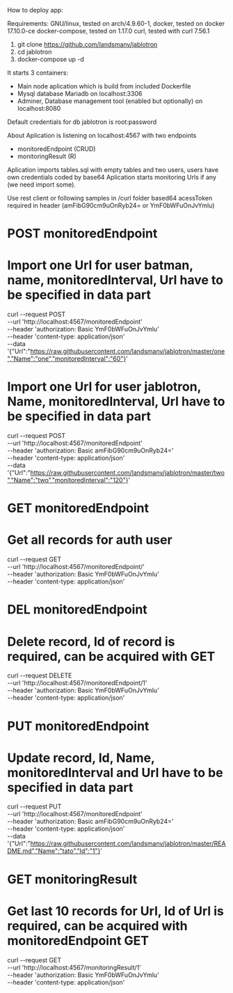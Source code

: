 How to deploy app:

Requirements: 
GNU/linux, tested on arch/4.9.60-1, 
docker, tested on docker 17.10.0-ce
docker-compose, tested on 1.17.0
curl, tested with curl 7.56.1

1) git clone https://github.com/landsmanv/jablotron
2) cd jablotron
3) docker-compose up -d

It starts 3 containers:
* Main node aplication which is build from included Dockerfile
* Mysql database Mariadb on localhost:3306
* Adminer, Database management tool (enabled but optionally) on localhost:8080

Default credentials for db jablotron is root:password

About
Aplication is listening on localhost:4567 with two endpoints
* monitoredEndpoint (CRUD)
* monitoringResult (R)

Aplication imports tables.sql with empty tables and two users, users have own credentials coded by base64
Aplication starts monitoring Urls if any (we need import some).


Use rest client or following samples in /curl folder
based64 acessToken required in header (amFibG90cm9uOnRyb24= or YmF0bWFuOnJvYmlu)

# POST monitoredEndpoint #

# Import one Url for user batman, name, monitoredInterval, Url have to be specified in data part
curl --request POST \
     --url 'http://localhost:4567/monitoredEndpoint' \
     --header 'authorization: Basic YmF0bWFuOnJvYmlu' \
     --header 'content-type: application/json' \
     --data '{"Url":"https://raw.githubusercontent.com/landsmanv/jablotron/master/one","Name":"one","monitoredInterval":"60"}'

# Import one Url for user jablotron, Name, monitoredInterval, Url have to be specified in data part
curl --request POST \
     --url 'http://localhost:4567/monitoredEndpoint' \
     --header 'authorization: Basic amFibG90cm9uOnRyb24=' \
     --header 'content-type: application/json' \
     --data '{"Url":"https://raw.githubusercontent.com/landsmanv/jablotron/master/two","Name":"two","monitoredInterval":"120"}'

# GET monitoredEndpoint #

# Get all records for auth user
curl --request GET \
     --url 'http://localhost:4567/monitoredEndpoint/' \
     --header 'authorization: Basic YmF0bWFuOnJvYmlu' \
     --header 'content-type: application/json'

# DEL monitoredEndpoint #

# Delete record, Id of record is required, can be acquired with GET

curl --request DELETE \
     --url 'http://localhost:4567/monitoredEndpoint/1' \
     --header 'authorization: Basic YmF0bWFuOnJvYmlu' \
     --header 'content-type: application/json'

# PUT monitoredEndpoint #

# Update record, Id, Name, monitoredInterval and Url have to be specified in data part

curl --request PUT \
     --url 'http://localhost:4567/monitoredEndpoint' \
     --header 'authorization: Basic amFibG90cm9uOnRyb24=' \
     --header 'content-type: application/json' \
     --data '{"Url":"https://raw.githubusercontent.com/landsmanv/jablotron/master/README.md","Name":"tato","Id":"1"}'

# GET monitoringResult #

# Get last 10 records for Url, Id of Url is required, can be acquired with monitoredEndpoint GET

curl --request GET \
     --url 'http://localhost:4567/monitoringResult/1' \
     --header 'authorization: Basic YmF0bWFuOnJvYmlu' \
     --header 'content-type: application/json'

